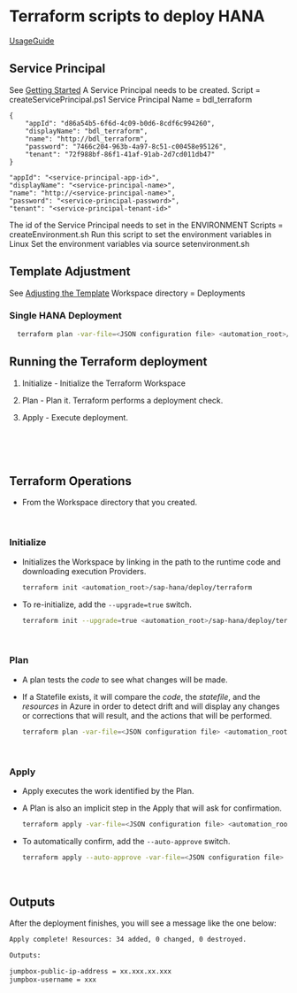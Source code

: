 # Terraform scripts to deploy HANA

[UsageGuide](#deploy/USAGE.md)

## Service Principal
See [Getting Started](#Documentation/getting-started.md)
A Service Principal needs to be created.
Script = createServicePrincipal.ps1
Service Principal Name = bdl_terraform

```
{
    "appId": "d86a54b5-6f6d-4c09-b0d6-8cdf6c994260",   
    "displayName": "bdl_terraform",
    "name": "http://bdl_terraform",
    "password": "7466c204-963b-4a97-8c51-c00458e95126",
    "tenant": "72f988bf-86f1-41af-91ab-2d7cd011db47"   
}
```
```
"appId": "<service-principal-app-id>",
"displayName": "<service-principal-name>",
"name": "http://<service-principal-name>",
"password": "<service-principal-password>",
"tenant": "<service-principal-tenant-id>"
```

The id of the Service Principal needs to set in the ENVIRONMENT
Scripts = createEnvironment.sh
Run this script to set the environment variables in Linux
Set the environment variables via source setenvironment.sh

## Template Adjustment
See [Adjusting the Template](#documentation/json-adjusting-template.md)
Workspace directory = Deployments
### Single HANA Deployment

```bash
  terraform plan -var-file=<JSON configuration file> <automation_root>/sap-hana/deploy/terraform
```



## Running the Terraform deployment


1. Initialize - Initialize the Terraform Workspace

2. Plan - Plan it. Terraform performs a deployment check.

3. Apply - Execute deployment.

<br><br><br>

## Terraform Operations

- From the Workspace directory that you created.

<br>

### Initialize

- Initializes the Workspace by linking in the path to the runtime code and downloading execution Providers.

  ```bash
  terraform init <automation_root>/sap-hana/deploy/terraform
  ```

- To re-initialize, add the `--upgrade=true` switch.

  ```bash
  terraform init --upgrade=true <automation_root>/sap-hana/deploy/terraform
  ```

<br>

### Plan

- A plan tests the *code* to see what changes will be made.
- If a Statefile exists, it will compare the *code*, the *statefile*, and the *resources* in Azure in order to detect drift and will display any changes or corrections that will result, and the actions that will be performed.

  ```bash
  terraform plan -var-file=<JSON configuration file> <automation_root>/sap-hana/deploy/terraform
  ```

<br>

### Apply

- Apply executes the work identified by the Plan.
- A Plan is also an implicit step in the Apply that will ask for confirmation.

  ```bash
  terraform apply -var-file=<JSON configuration file> <automation_root>/sap-hana/deploy/terraform
  ```

- To automatically confirm, add the `--auto-approve` switch.

  ```bash
  terraform apply --auto-approve -var-file=<JSON configuration file> <automation_root>/sap-hana/deploy/terraform
  ```

<br>

## Outputs

After the deployment finishes, you will see a message like the one below:

```bash
Apply complete! Resources: 34 added, 0 changed, 0 destroyed.

Outputs:

jumpbox-public-ip-address = xx.xxx.xx.xxx
jumpbox-username = xxx
``` 
